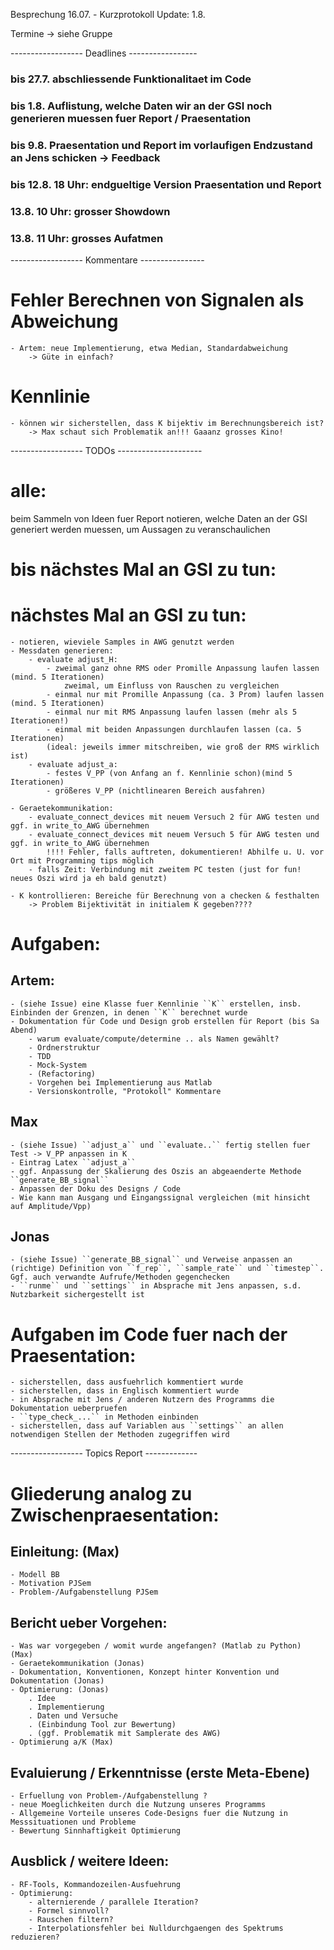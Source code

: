 Besprechung 16.07. - Kurzprotokoll
Update: 1.8.

Termine -> siehe Gruppe

------------------ Deadlines -----------------
### bis 27.7. abschliessende Funktionalitaet im Code 

### bis 1.8. Auflistung, welche Daten wir an der GSI noch generieren muessen fuer Report / Praesentation

### bis 9.8. Praesentation und Report im vorlaufigen Endzustand an Jens schicken -> Feedback

### bis 12.8. 18 Uhr: endgueltige Version Praesentation und Report

### 13.8. 10 Uhr: grosser Showdown
### 13.8. 11 Uhr: grosses Aufatmen

------------------ Kommentare ----------------

# Fehler Berechnen von Signalen als Abweichung
	- Artem: neue Implementierung, etwa Median, Standardabweichung
		-> Güte in einfach?

# Kennlinie
	- können wir sicherstellen, dass K bijektiv im Berechnungsbereich ist?
		-> Max schaut sich Problematik an!!! Gaaanz grosses Kino!

------------------ TODOs ---------------------
# alle: 
beim Sammeln von Ideen fuer Report notieren, welche Daten an der GSI generiert werden muessen, um Aussagen zu veranschaulichen

# bis nächstes Mal an GSI zu tun:

# nächstes Mal an GSI zu tun:
	- notieren, wieviele Samples in AWG genutzt werden
	- Messdaten generieren:
		- evaluate adjust_H:
			- zweimal ganz ohne RMS oder Promille Anpassung laufen lassen (mind. 5 Iterationen)
				zweimal, um Einfluss von Rauschen zu vergleichen
			- einmal nur mit Promille Anpassung (ca. 3 Prom) laufen lassen (mind. 5 Iterationen)
			- einmal nur mit RMS Anpassung laufen lassen (mehr als 5 Iterationen!)
			- einmal mit beiden Anpassungen durchlaufen lassen (ca. 5 Iterationen)
			(ideal: jeweils immer mitschreiben, wie groß der RMS wirklich ist)
		- evaluate adjust_a:
			- festes V_PP (von Anfang an f. Kennlinie schon)(mind 5 Iterationen)
			- größeres V_PP (nichtlinearen Bereich ausfahren)
	
	- Geraetekommunikation: 
		- evaluate_connect_devices mit neuem Versuch 2 für AWG testen und ggf. in write_to_AWG übernehmen
		- evaluate_connect_devices mit neuem Versuch 5 für AWG testen und ggf. in write_to_AWG übernehmen
			!!!! Fehler, falls auftreten, dokumentieren! Abhilfe u. U. vor Ort mit Programming tips möglich
		- falls Zeit: Verbindung mit zweitem PC testen (just for fun! neues Oszi wird ja eh bald genutzt)
			
	- K kontrollieren: Bereiche für Berechnung von a checken & festhalten
		-> Problem Bijektivität in initialem K gegeben????


# Aufgaben:

## Artem:
	- (siehe Issue) eine Klasse fuer Kennlinie ``K`` erstellen, insb. Einbinden der Grenzen, in denen ``K`` berechnet wurde
	- Dokumentation für Code und Design grob erstellen für Report (bis Sa Abend)
		- warum evaluate/compute/determine .. als Namen gewählt?
		- Ordnerstruktur
		- TDD
		- Mock-System
		- (Refactoring)
		- Vorgehen bei Implementierung aus Matlab
		- Versionskontrolle, "Protokoll" Kommentare
	
## Max 
	- (siehe Issue) ``adjust_a`` und ``evaluate..`` fertig stellen fuer Test -> V_PP anpassen in K
	- Eintrag Latex ``adjust_a``
	- ggf. Anpassung der Skalierung des Oszis an abgeaenderte Methode ``generate_BB_signal``
	- Anpassen der Doku des Designs / Code
	- Wie kann man Ausgang und Eingangssignal vergleichen (mit hinsicht auf Amplitude/Vpp)
	
## Jonas
	- (siehe Issue) ``generate_BB_signal`` und Verweise anpassen an (richtige) Definition von ``f_rep``, ``sample_rate`` und ``timestep``. Ggf. auch verwandte Aufrufe/Methoden gegenchecken
	- ``runme`` und ``settings`` in Absprache mit Jens anpassen, s.d. Nutzbarkeit sichergestellt ist
	
# Aufgaben im Code fuer nach der Praesentation:
	- sicherstellen, dass ausfuehrlich kommentiert wurde 
	- sicherstellen, dass in Englisch kommentiert wurde
	- in Absprache mit Jens / anderen Nutzern des Programms die Dokumentation ueberpruefen
	- ``type_check_...`` in Methoden einbinden
	- sicherstellen, dass auf Variablen aus ``settings`` an allen notwendigen Stellen der Methoden zugegriffen wird

	
------------------ Topics Report -------------
# Gliederung analog zu Zwischenpraesentation:

## Einleitung: (Max)
	- Modell BB
	- Motivation PJSem
	- Problem-/Aufgabenstellung PJSem
	
## Bericht ueber Vorgehen:
	- Was war vorgegeben / womit wurde angefangen? (Matlab zu Python) (Max)
	- Geraetekommunikation (Jonas)
	- Dokumentation, Konventionen, Konzept hinter Konvention und Dokumentation (Jonas)
	- Optimierung: (Jonas)
		. Idee
		. Implementierung
		. Daten und Versuche
		. (Einbindung Tool zur Bewertung)
		. (ggf. Problematik mit Samplerate des AWG)
	- Optimierung a/K (Max)

## Evaluierung / Erkenntnisse (erste Meta-Ebene)
	- Erfuellung von Problem-/Aufgabenstellung ?
	- neue Moeglichkeiten durch die Nutzung unseres Programms
	- Allgemeine Vorteile unseres Code-Designs fuer die Nutzung in Messsituationen und Probleme
	- Bewertung Sinnhaftigkeit Optimierung
	
## Ausblick / weitere Ideen:
	- RF-Tools, Kommandozeilen-Ausfuehrung
	- Optimierung:
		- alternierende / parallele Iteration?
		- Formel sinnvoll?
		- Rauschen filtern?
		- Interpolationsfehler bei Nulldurchgaengen des Spektrums reduzieren?
	